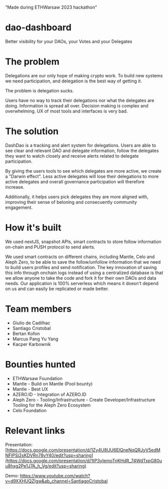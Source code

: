 “Made during ETHWarsaw 2023 hackathon”

# dao-dashboard

Better visibility for your DAOs, your Votes and your Delegates

# The problem

Delegations are our only hope of making crypto work. To build new systems we need participation, and delegation is the best way of getting it.

The problem is delegation sucks.

Users have no way to track their delegations nor what the delegates are doing. Information is spread all over. Decision making is complex and overwhelming. UX of most tools and interfaces is very bad.

# The solution

DashDao is a tracking and alert system for delegations. Users are able to see clear and relevant DAO and delegate information, follow the delegates they want to watch closely and receive alerts related to delegate participation.

By giving the users tools to see which delegates are more active, we create a "Darwin effect". Less active delegates will lose their delegations to more active delegates and overall governance participation will therefore increase.

Additionally, it helps users pick delegates they are more aligned with, improving their sense of beloning and consecuently community engagement.

# How it's built

We used nextJS, snapshot APIs, smart contracts to store follow information on-chain and PUSH protocol to send alerts.

We used smart contracts on different chains, including Mantle, Celo and Aleph Zero, to be able to save the follow/unfollow information that we need to build users profiles and send notification. The key innovation of saving this info through onchain logs instead of using a centralized database is that we allow anyone to take the code and fork it for their own DAOs and data needs. Our application is 100% serverless which means it doesn't depend on us and can easily be replicated or made better.

# Team members

- Giulio de Cadilhac
- Santiago Cristobal
- Bertan Kofon
- Marcus Pang Yu Yang
- Kacper Karbownik

# Bounties hunted

- ETHWarsaw Foundation
- Mantle - Build on Mantle (Pool bounty)
- Mantle - Best UX
- AZERO.ID - Integration of AZERO.ID
- Aleph Zero - Tooling/Infrastructure - Create Developer/Infrastructure Tooling for the Aleph Zero Ecosystem
- Celo Foundation

# Relevant links

Presentation: [https://docs.google.com/presentation/d/1Zy4U8UU6ElQneNqQRJyV5edMNFlPSj2sKDVRn78vY40/edit?usp=sharing](https://docs.google.com/presentation/d/1tP3yIemoTnKHdR_74WdTxpG80uu8hxg2Pe1J7A_h_Vg/edit?usp=sharing)

Demo:
https://www.youtube.com/watch?v=d9XXHUQZIgw&ab_channel=SantiagoCristobal
